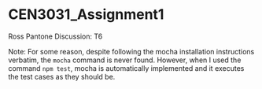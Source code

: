# CEN3031_Assignment1

Ross Pantone
Discussion: T6

Note: For some reason, despite following the mocha installation instructions verbatim, the ```mocha``` command is never found. However, when I used the command ```npm test```, mocha is automatically implemented and it executes the test cases as they should be.
